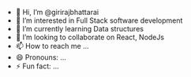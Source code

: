 - 👋 Hi, I’m @girirajbhattarai
- 👀 I’m interested in Full Stack software development
- 🌱 I’m currently learning Data structures
- 💞️ I’m looking to collaborate on React, NodeJs
- 📫 How to reach me ...
- 😄 Pronouns: ...
- ⚡ Fun fact: ...

<!---
girirajbhattarai/girirajbhattarai is a ✨ special ✨ repository because its `README.md` (this file) appears on your GitHub profile.
You can click the Preview link to take a look at your changes.
--->
